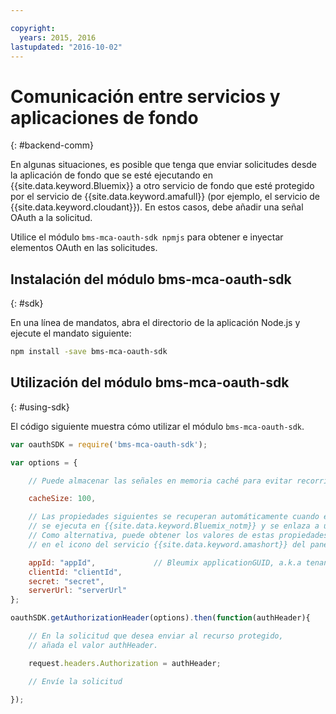 ```yaml
---

copyright:
  years: 2015, 2016
lastupdated: "2016-10-02"  
---
```


# Comunicación entre servicios y aplicaciones de fondo
{: #backend-comm}

En algunas situaciones, es posible que tenga que enviar solicitudes desde la aplicación de fondo que se esté ejecutando en {{site.data.keyword.Bluemix}} a otro servicio de fondo que esté protegido por el servicio de {{site.data.keyword.amafull}} (por ejemplo, el servicio de {{site.data.keyword.cloudant}}). En estos casos, debe añadir una señal OAuth a la solicitud.

Utilice el módulo `bms-mca-oauth-sdk npmjs` para obtener e inyectar elementos OAuth en las solicitudes.

## Instalación del módulo bms-mca-oauth-sdk
{: #sdk}

En una línea de mandatos, abra el directorio de la aplicación Node.js y ejecute el mandato siguiente:

```Bash
npm install -save bms-mca-oauth-sdk
```

## Utilización del módulo bms-mca-oauth-sdk
{: #using-sdk}

El código siguiente muestra cómo utilizar el módulo `bms-mca-oauth-sdk`.


``` JavaScript
var oauthSDK = require('bms-mca-oauth-sdk');

var options = {

	// Puede almacenar las señales en memoria caché para evitar recorridos de ida y vuelta adicionales en cada solicitud. 	// Esta propiedad define el número de señales que se van a almacenar en la memoria caché.

	cacheSize: 100,

	// Las propiedades siguientes se recuperan automáticamente cuando el archivo Node.js
	// se ejecuta en {{site.data.keyword.Bluemix_notm}} y se enlaza a una instancia del servicio de {{site.data.keyword.amashort}}.
	// Como alternativa, puede obtener los valores de estas propiedades pulsando Mostrar credenciales
	// en el icono del servicio {{site.data.keyword.amashort}} del panel de control de la aplicación de {{site.data.keyword.Bluemix_notm}}

	appId: "appId",				// Bleumix applicationGUID, a.k.a tenantId
	clientId: "clientId",			
	secret: "secret",
	serverUrl: "serverUrl"
};

oauthSDK.getAuthorizationHeader(options).then(function(authHeader){

	// En la solicitud que desea enviar al recurso protegido,
	// añada el valor authHeader.

	request.headers.Authorization = authHeader;

	// Envíe la solicitud

});

```
